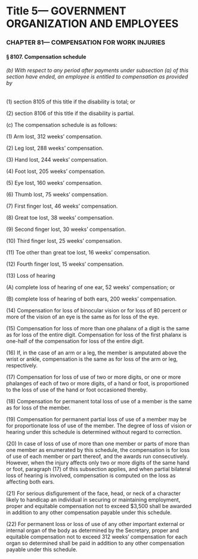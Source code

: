 
# Title 5— GOVERNMENT ORGANIZATION AND EMPLOYEES
### CHAPTER 81— COMPENSATION FOR WORK INJURIES
#### § 8107. Compensation schedule
###### (b) With respect to any period after payments under subsection (a) of this section have ended, an employee is entitled to compensation as provided by

(1) section 8105 of this title if the disability is total; or

(2) section 8106 of this title if the disability is partial.

(c) The compensation schedule is as follows:

(1) Arm lost, 312 weeks’ compensation.

(2) Leg lost, 288 weeks’ compensation.

(3) Hand lost, 244 weeks’ compensation.

(4) Foot lost, 205 weeks’ compensation.

(5) Eye lost, 160 weeks’ compensation.

(6) Thumb lost, 75 weeks’ compensation.

(7) First finger lost, 46 weeks’ compensation.

(8) Great toe lost, 38 weeks’ compensation.

(9) Second finger lost, 30 weeks’ compensation.

(10) Third finger lost, 25 weeks’ compensation.

(11) Toe other than great toe lost, 16 weeks’ compensation.

(12) Fourth finger lost, 15 weeks’ compensation.

(13) Loss of hearing

(A) complete loss of hearing of one ear, 52 weeks’ compensation; or

(B) complete loss of hearing of both ears, 200 weeks’ compensation.

(14) Compensation for loss of binocular vision or for loss of 80 percent or more of the vision of an eye is the same as for loss of the eye.

(15) Compensation for loss of more than one phalanx of a digit is the same as for loss of the entire digit. Compensation for loss of the first phalanx is one-half of the compensation for loss of the entire digit.

(16) If, in the case of an arm or a leg, the member is amputated above the wrist or ankle, compensation is the same as for loss of the arm or leg, respectively.

(17) Compensation for loss of use of two or more digits, or one or more phalanges of each of two or more digits, of a hand or foot, is proportioned to the loss of use of the hand or foot occasioned thereby.

(18) Compensation for permanent total loss of use of a member is the same as for loss of the member.

(19) Compensation for permanent partial loss of use of a member may be for proportionate loss of use of the member. The degree of loss of vision or hearing under this schedule is determined without regard to correction.

(20) In case of loss of use of more than one member or parts of more than one member as enumerated by this schedule, the compensation is for loss of use of each member or part thereof, and the awards run consecutively. However, when the injury affects only two or more digits of the same hand or foot, paragraph (17) of this subsection applies, and when partial bilateral loss of hearing is involved, compensation is computed on the loss as affecting both ears.

(21) For serious disfigurement of the face, head, or neck of a character likely to handicap an individual in securing or maintaining employment, proper and equitable compensation not to exceed $3,500 shall be awarded in addition to any other compensation payable under this schedule.

(22) For permanent loss or loss of use of any other important external or internal organ of the body as determined by the Secretary, proper and equitable compensation not to exceed 312 weeks’ compensation for each organ so determined shall be paid in addition to any other compensation payable under this schedule.
